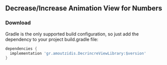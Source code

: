 ## Decrease/Increase Animation View for Numbers

### Download 
Gradle is the only supported build configuration, so just add the dependency to your project build.gradle file:

```groovy
dependencies {
  implementation 'gr.amoutzidis.DecrincreViewLibrary:$version'
}
```